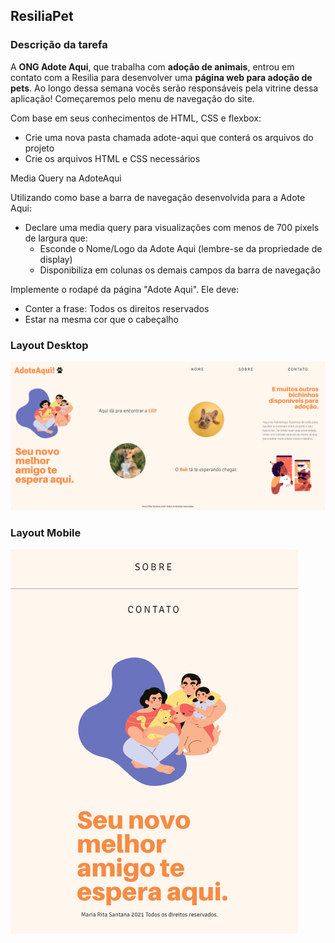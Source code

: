 ## ResiliaPet ##

### Descrição da tarefa ###

A **ONG Adote Aqui**, que trabalha com **adoção de animais**, entrou em contato com a Resilia para desenvolver uma **página web para adoção de pets**. Ao longo dessa semana vocês serão responsáveis pela vitrine dessa aplicação! Começaremos pelo menu de navegação do site.

Com base em seus conhecimentos de HTML, CSS e flexbox:

* Crie uma nova pasta chamada adote-aqui que conterá os arquivos do projeto
* Crie os arquivos HTML e CSS necessários

Media Query na AdoteAqui

Utilizando como base a barra de navegação desenvolvida para a Adote Aqui:

* Declare uma media query para visualizações com menos de 700 pixels de largura que:
    * Esconde o Nome/Logo da Adote Aqui (lembre-se da propriedade de display)
    * Disponibiliza em colunas os demais campos da barra de navegação

Implemente o rodapé da página "Adote Aqui". Ele deve:

* Conter a frase: Todos os direitos reservados
* Estar na mesma cor que o cabeçalho

### Layout Desktop ###

![image](https://raw.githubusercontent.com/55021/adote-aqui/master/desktop-adote-screenshot.png)

### Layout Mobile ###

![image](https://raw.githubusercontent.com/55021/adote-aqui/master/mobile-adote-screenshot.png)
